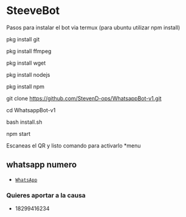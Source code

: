 # SteeveBot
Pasos para instalar el bot via termux (para ubuntu utilizar npm install)

pkg install git

pkg install ffmpeg

pkg install wget

pkg install nodejs

pkg install npm

git clone https://github.com/StevenD-ops/WhatsappBot-v1.git

cd WhatsappBot-v1

bash install.sh

npm start

Escaneas el QR y listo comando para activarlo  *menu

## whatsapp numero
* [`WhatsApp`](wa.me/18299416234)
### Quieres aportar a la causa
*  18299416234
